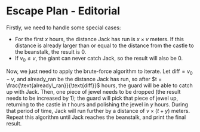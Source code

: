 # Escape Plan - Editorial

Firstly, we need to handle some special cases:
- For the first $x$ hours, the distance Jack has run is $x \times v$ meters. If this distance is already larger than or equal to the distance from the castle to the beanstalk, the result is $0$.
- If $v_0 \le v,$ the giant can never catch Jack, so the result will also be $0$.

Now, we just need to apply the brute-force algorithm to iterate. Let $\text{diff} = v_0 - v,$ and $\text{already\_ran}$ be the distance Jack has run, so after $t = \frac{\text{already\_ran}}{\text{diff}}$ hours, the guard will be able to catch up with Jack. Then, one piece of jewel needs to be dropped (the result needs to be increased by $1$); the guard will pick that piece of jewel up, returning to the castle in $t$ hours and polishing the jewel in $y$ hours. During that period of time, Jack will run further by a distance of $v \times (t + y)$ meters. Repeat this algorithm until Jack reaches the beanstalk, and print the final result.
